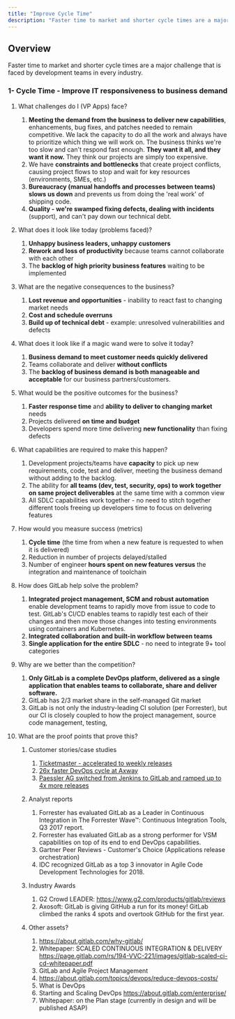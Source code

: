```yaml
---
title: "Improve Cycle Time"
description: "Faster time to market and shorter cycle times are a major challenge that is faced by development teams in every industry."
---
```

## Overview

Faster time to market and shorter cycle times are a major challenge that is faced by development teams in every industry.

### 1- Cycle Time - Improve IT responsiveness to business demand

1. What challenges do I (VP Apps) face?
   1. **Meeting the demand from the business to deliver new capabilities**, enhancements, bug fixes, and patches needed to remain competitive.  We lack the capacity to do all the work and always have to prioritize which thing we will work on.   The business thinks we're too slow and can't respond fast enough.  **They want it all, and they want it now.** They think our projects are simply too expensive.
   1. We have **constraints and bottlenecks** that create project conflicts, causing project flows to stop and wait for key resources (environments, SMEs, etc.)
   1. **Bureaucracy (manual handoffs and processes between teams) slows us down** and prevents us from doing the 'real work' of shipping code.
   1. **Quality - we're swamped fixing defects, dealing with incidents** (support), and can't pay down our technical debt.

1. What does it look like today (problems faced)?
   1. **Unhappy business leaders, unhappy customers**
   1. **Rework and loss of productivity** because teams cannot collaborate with each other
   1. The **backlog of high priority business features** waiting to be implemented

1. What are the negative consequences to the business?
   1. **Lost revenue and opportunities** - inability to react fast to changing market needs
   1. **Cost and schedule overruns**
   1. **Build up of technical debt** - example: unresolved vulnerabilities and defects

1. What does it look like if a magic wand were to solve it today?
   1. **Business demand to meet customer needs quickly delivered**
   1. Teams collaborate and deliver **without conflicts**
   1. The **backlog of business demand is both manageable and acceptable** for our business partners/customers.

1. What would be the positive outcomes for the business?
   1. **Faster response time** and **ability to deliver to changing market** needs
   1. Projects delivered **on time and budget**
   1. Developers spend more time delivering **new functionality** than fixing defects

1. What capabilities are required to make this happen?
   1. Development projects/teams have **capacity** to pick up new requirements, code, test and deliver, meeting the business demand without adding to the backlog.
   1. The ability for **all teams (dev, test, security, ops) to work together on same project deliverables** at the same time with a common view
   1. All SDLC capabilities work together - no need to stitch together different tools freeing up developers time to focus on delivering features

1. How would you measure success (metrics)
   1. **Cycle time**  (the time from when a new feature is requested to when it is delivered)
   1. Reduction in number of projects delayed/stalled
   1. Number of engineer **hours spent on new features versus** the integration and maintenance of toolchain

1. How does GitLab help solve the problem?
   1. **Integrated project management, SCM and robust automation** enable development teams to rapidly move from issue to code to test.   GitLab's CI/CD enables teams to rapidly test each of their changes and then move those changes into testing environments using containers and Kubernetes.
   1. **Integrated collaboration and built-in workflow between teams**
   1. **Single application for the entire SDLC** - no need to integrate 9+ tool categories

1. Why are we better than the competition?
   1. **Only GitLab is a complete DevOps platform, delivered as a single application that enables teams to collaborate, share and deliver software.**
   1. GitLab has 2/3 market share in the self-managed Git market
   1. GitLab is not only the industry-leading CI solution (per Forrester), but our CI is closely coupled to how the project management, source code management, testing,

1. What are the proof points that prove this?
   1. Customer stories/case studies
      1. [Ticketmaster - accelerated to weekly releases](https://about.gitlab.com/blog/2017/06/07/continuous-integration-ticketmaster/)
      1. [26x faster DevOps cycle at Axway](https://about.gitlab.com/customers/axway/)
      1. [Paessler AG switched from Jenkins to GitLab and ramped up to 4x more releases](https://about.gitlab.com/customers/paessler/)

   1. Analyst reports
      1. Forrester has evaluated GitLab as a Leader in Continuous Integration in The Forrester Wave™: Continuous Integration Tools, Q3 2017 report.
      1. Forrester has evaluated GitLab as a strong performer for VSM capabilities on top of its end to end DevOps capabilities.
      1. Gartner Peer Reviews - Customer's Choice (Applications release orchestration)
      1. IDC recognized GitLab as a top 3 innovator in Agile Code Development Technologies for 2018.

   1. Industry Awards
      1. G2 Crowd LEADER: https://www.g2.com/products/gitlab/reviews
      1. Axosoft: GitLab is giving GitHub a run for its money! GitLab climbed the ranks 4 spots and overtook GitHub for the first year.

   1. Other assets?
      1. https://about.gitlab.com/why-gitlab/
      1. Whitepaper: SCALED CONTINUOUS INTEGRATION & DELIVERY https://page.gitlab.com/rs/194-VVC-221/images/gitlab-scaled-ci-cd-whitepaper.pdf
      1. GitLab and Agile Project Management
      1. https://about.gitlab.com/topics/devops/reduce-devops-costs/
      1. What is DevOps
      1. Starting and Scaling DevOps https://about.gitlab.com/enterprise/
      1. Whitepaper: on the Plan stage (currently in design and will be published ASAP)
